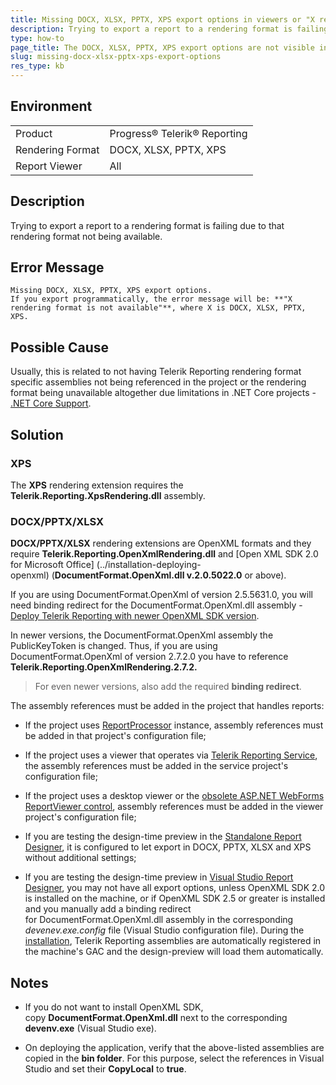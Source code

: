 ```yaml
---
title: Missing DOCX, XLSX, PPTX, XPS export options in viewers or "X rendering format is not available" error message
description: Trying to export a report to a rendering format is failing due to that rendering format not being available..
type: how-to
page_title: The DOCX, XLSX, PPTX, XPS export options are not visible in report viewers or "X rendering format is not available" error message
slug: missing-docx-xlsx-pptx-xps-export-options
res_type: kb
---
```


## Environment

<table>
    <tbody>
	    <tr>
	    	<td>Product</td>
	    	<td>Progress® Telerik® Reporting</td>
	    </tr>
      <tr>
	    	<td>Rendering Format</td>
	    	<td>DOCX, XLSX, PPTX, XPS</td>
	    </tr>
       <tr>
	    	<td>Report Viewer</td>
	    	<td>All</td>
	    </tr>
    </tbody>
</table>

## Description

Trying to export a report to a rendering format is failing due to that rendering format not being available.

## Error Message

```
Missing DOCX, XLSX, PPTX, XPS export options.  
If you export programmatically, the error message will be: **"X rendering format is not available"**, where X is DOCX, XLSX, PPTX, XPS.  
```

## Possible Cause

Usually, this is related to not having Telerik Reporting rendering format specific assemblies not being referenced in the project or the rendering format being unavailable altogether due limitations in .NET Core projects - [.NET Core Support](../use-reports-in-net-core-apps).

## Solution

### XPS

  The **XPS** rendering extension requires the **Telerik.Reporting.XpsRendering.dll** assembly.   
  
### DOCX/PPTX/XLSX
 
  **DOCX/PPTX/XLSX** rendering extensions are OpenXML formats and they require **Telerik.Reporting.OpenXmlRendering.dll** and [Open XML SDK 2.0 for Microsoft Office]            (../installation-deploying-openxml) (**DocumentFormat.OpenXml.dll v.2.0.5022.0** or above).   
  
 If you are using DocumentFormat.OpenXml of version  2.5.5631.0, you will need binding redirect for the DocumentFormat.OpenXml.dll assembly - [Deploy Telerik Reporting with newer OpenXML SDK version](./deploy-telerik-reporting-with-newer-openxml-sdk-version).   
  
  In newer versions, the DocumentFormat.OpenXml assembly the PublicKeyToken is changed. Thus, if you are using DocumentFormat.OpenXml of version 2.7.2.0 you have to reference **Telerik.Reporting.OpenXmlRendering.2.7.2.** 
 
  > For even newer versions, also add the required **binding redirect**.  
  
  The assembly references must be added in the project that handles reports:

- If the project uses [ReportProcessor](../methods-t-telerik-reporting-processing-reportprocessor) instance, assembly references must be added in that project's configuration file;

- If the project uses a viewer that operates via [Telerik Reporting Service](../telerik-reporting-services), the assembly references must be added in the service project's configuration file;

- If the project uses a desktop viewer or the [obsolete ASP.NET WebForms ReportViewer control](../asp-net-report-viewer), assembly references must be added in the viewer project's configuration file;

- If you are testing the design-time preview in the [Standalone Report Designer](../standalone-report-designer), it is configured to let export in DOCX, PPTX, XLSX and XPS without additional settings;

- If you are testing the design-time preview in [Visual Studio Report Designer](../ui-report-designer), you may not have all export options, unless OpenXML SDK 2.0 is installed on the machine, or if OpenXML SDK 2.5 or greater is installed and you manually add a binding redirect for DocumentFormat.OpenXml.dll assembly in the corresponding *devenev.exe.config* file (Visual Studio configuration file). During the [installation](../installation-installing-from-msi), Telerik Reporting assemblies are automatically registered in the machine's GAC and the design-preview will load them automatically.  

## Notes

- If you do not want to install OpenXML SDK, copy **DocumentFormat.OpenXml.dll** next to the corresponding **devenv.exe** (Visual Studio exe).

- On deploying the application, verify that the above-listed assemblies are copied in the **bin folder**. For this purpose, select the references in Visual Studio and set their **CopyLocal** to **true**. 

